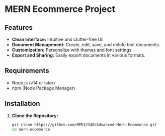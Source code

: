 # MERN Ecommerce Project

## Features

- **Clean Interface:** Intuitive and clutter-free UI.
- **Document Management:** Create, edit, save, and delete text documents.
- **Customization:** Personalize with themes and font settings.
- **Export and Sharing:** Easily export documents in various formats.

## Requirements

- Node.js (v14 or later)
- npm (Node Package Manager)

## Installation

1. **Clone the Repository:**

   ```bash
   git clone https://github.com/MPD12340/Advanced-Mern-Ecommerce.git
   cd mern-ecommerce

